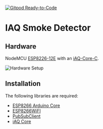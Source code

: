 [![Gitpod Ready-to-Code](https://img.shields.io/badge/Gitpod-Ready--to--Code-blue?logo=gitpod)](https://gitpod.io/#https://github.com/ErikThorsell/iaq_smoke_detector) 

# IAQ Smoke Detector

## Hardware

NodeMCU [ESP8226-12E](https://en.wikipedia.org/wiki/NodeMCU) with an
[iAQ-Core-C](https://download.mikroe.com/documents/datasheets/iaq-core-datasheet-en-v1.pdf).

![Hardware Setup](https://i.imgur.com/nK0DdjA.jpg)

## Installation 

The following libraries are required:

 * [ESP8266 Arduino Core](https://arduino-esp8266.readthedocs.io/en/2.5.0-beta2/installing.html)
 * [ESP8266WiFI](https://arduino-esp8266.readthedocs.io/en/latest/esp8266wifi/readme.html)
 * [PubSubClient](https://pubsubclient.knolleary.net/)
 * [iAQ Core](https://github.com/maarten-pennings/iAQcore)

